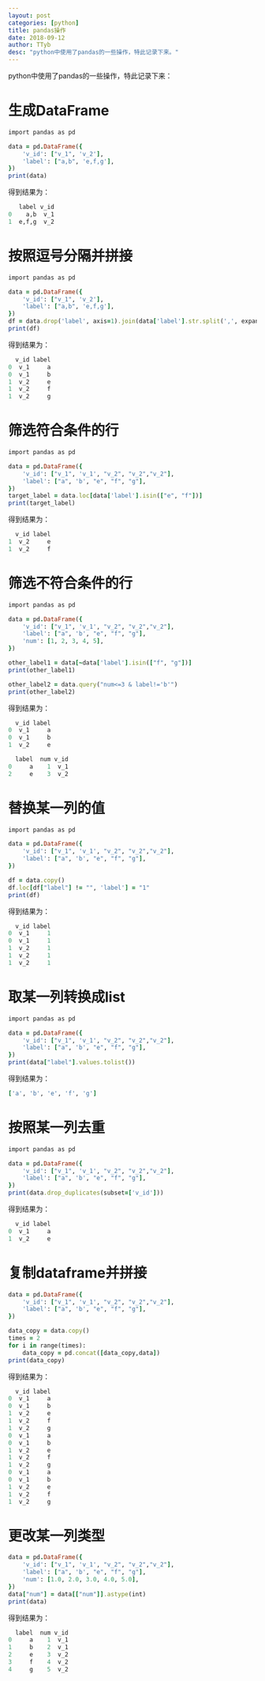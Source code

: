 ```yaml
---
layout: post
categories: [python]
title: pandas操作
date: 2018-09-12
author: TTyb
desc: "python中使用了pandas的一些操作，特此记录下来。"
---
```


python中使用了pandas的一些操作，特此记录下来：

# 生成DataFrame

~~~ruby
import pandas as pd

data = pd.DataFrame({
    'v_id': ["v_1", 'v_2'],
    'label': ["a,b", 'e,f,g'],
})
print(data)
~~~


得到结果为：

~~~ruby
   label v_id
0    a,b  v_1
1  e,f,g  v_2
~~~

# 按照逗号分隔并拼接

~~~ruby
import pandas as pd

data = pd.DataFrame({
    'v_id': ["v_1", 'v_2'],
    'label': ["a,b", 'e,f,g'],
})
df = data.drop('label', axis=1).join(data['label'].str.split(',', expand=True).stack().reset_index(level=1, drop=True).rename('label'))
print(df)
~~~


得到结果为：

~~~ruby
  v_id label
0  v_1     a
0  v_1     b
1  v_2     e
1  v_2     f
1  v_2     g
~~~

# 筛选符合条件的行

~~~ruby
import pandas as pd

data = pd.DataFrame({
    'v_id': ["v_1", 'v_1', "v_2", "v_2","v_2"],
    'label': ["a", 'b', "e", "f", "g"],
})
target_label = data.loc[data['label'].isin(["e", "f"])]
print(target_label)
~~~


得到结果为：

~~~ruby
  v_id label
1  v_2     e
1  v_2     f
~~~

# 筛选不符合条件的行

~~~ruby
import pandas as pd

data = pd.DataFrame({
    'v_id': ["v_1", 'v_1', "v_2", "v_2","v_2"],
    'label': ["a", 'b', "e", "f", "g"],
    'num': [1, 2, 3, 4, 5],
})

other_label1 = data[~data['label'].isin(["f", "g"])]
print(other_label1)

other_label2 = data.query("num<=3 & label!='b'")
print(other_label2)
~~~


得到结果为：

~~~ruby
  v_id label
0  v_1     a
0  v_1     b
1  v_2     e

  label  num v_id
0     a    1  v_1
2     e    3  v_2
~~~

# 替换某一列的值

~~~ruby
import pandas as pd

data = pd.DataFrame({
    'v_id': ["v_1", 'v_1', "v_2", "v_2","v_2"],
    'label': ["a", 'b', "e", "f", "g"],
})

df = data.copy()
df.loc[df["label"] != "", 'label'] = "1"
print(df)
~~~


得到结果为：

~~~ruby
  v_id label
0  v_1     1
0  v_1     1
1  v_2     1
1  v_2     1
1  v_2     1
~~~

# 取某一列转换成list

~~~ruby
import pandas as pd

data = pd.DataFrame({
    'v_id': ["v_1", 'v_1', "v_2", "v_2","v_2"],
    'label': ["a", 'b', "e", "f", "g"],
})
print(data["label"].values.tolist())
~~~


得到结果为：

~~~ruby
['a', 'b', 'e', 'f', 'g']
~~~

# 按照某一列去重

~~~ruby
import pandas as pd

data = pd.DataFrame({
    'v_id': ["v_1", 'v_1', "v_2", "v_2","v_2"],
    'label': ["a", 'b', "e", "f", "g"],
})
print(data.drop_duplicates(subset=['v_id']))
~~~


得到结果为：

~~~ruby
  v_id label
0  v_1     a
1  v_2     e
~~~

# 复制dataframe并拼接

~~~ruby
data = pd.DataFrame({
    'v_id': ["v_1", 'v_1', "v_2", "v_2","v_2"],
    'label': ["a", 'b', "e", "f", "g"],
})

data_copy = data.copy()
times = 2
for i in range(times):
    data_copy = pd.concat([data_copy,data])
print(data_copy)
~~~


得到结果为：

~~~ruby
  v_id label
0  v_1     a
0  v_1     b
1  v_2     e
1  v_2     f
1  v_2     g
0  v_1     a
0  v_1     b
1  v_2     e
1  v_2     f
1  v_2     g
0  v_1     a
0  v_1     b
1  v_2     e
1  v_2     f
1  v_2     g
~~~

# 更改某一列类型

~~~ruby
data = pd.DataFrame({
    'v_id': ["v_1", 'v_1', "v_2", "v_2","v_2"],
    'label': ["a", 'b', "e", "f", "g"],
    'num': [1.0, 2.0, 3.0, 4.0, 5.0],
})
data["num"] = data[["num"]].astype(int)
print(data)
~~~

得到结果为：

~~~ruby
  label  num v_id
0     a    1  v_1
1     b    2  v_1
2     e    3  v_2
3     f    4  v_2
4     g    5  v_2
~~~